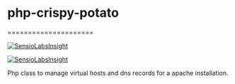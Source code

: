 # php-crispy-potato
=====================

[![SensioLabsInsight](https://insight.sensiolabs.com/projects/f8298b06-5655-428a-a28b-ff2ffbc6ef5b/big.png)](https://insight.sensiolabs.com/projects/f8298b06-5655-428a-a28b-ff2ffbc6ef5b)

[![SensioLabsInsight](https://insight.sensiolabs.com/projects/f8298b06-5655-428a-a28b-ff2ffbc6ef5b/mini.png)](https://insight.sensiolabs.com/projects/f8298b06-5655-428a-a28b-ff2ffbc6ef5b)


Php class to manage virtual hosts and dns records for a apache installation.
